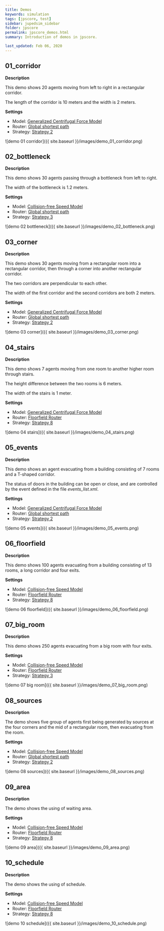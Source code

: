 ```yaml
---
title: Demos
keywords: simulation
tags: [jpscore, test]
sidebar: jupedsim_sidebar
folder: jpscore
permalink: jpscore_demos.html
summary: Introduction of demos in jpscore.

last_updated: Feb 06, 2020
---
```


## 01_corridor
**Description**

This demo shows 20 agents moving from left to right in a rectangular corridor.

The length of the corridor is 10 meters and the width is 2 meters.

**Settings**
- Model: [Generalized Centrifugal Force Model](jpscore_operativ.html#generalized-centrifugal-force-model)
- Router: [Global shortest path](jpscore_routing.html#global-shortest-path)
- Strategy: [Strategy 2](jpscore_direction.html#strategy-2)

![demo 01 corridor]({{ site.baseurl }}/images/demo_01_corridor.png)

## 02_bottleneck
**Description**

This demo shows 30 agents passing through a bottleneck from left to right.

The width of the bottleneck is 1.2 meters.

**Settings**
- Model: [Collision-free Speed Model](jpscore_operativ.html#collision-free-speed-model)
- Router: [Global shortest path](jpscore_routing.html#global-shortest-path)
- Strategy: [Strategy 3](jpscore_direction.html#strategy-3)

![demo 02 bottleneck]({{ site.baseurl }}/images/demo_02_bottleneck.png)

## 03_corner
**Description**

This demo shows 30 agents moving from a rectangular room into a rectangular corridor, then through a corner into another rectangular corridor.

The two corridors are perpendicular to each other.

The width of the first corridor and the second corridors are both 2 meters.

**Settings**
- Model: [Generalized Centrifugal Force Model](jpscore_operativ.html#generalized-centrifugal-force-model)
- Router: [Global shortest path](jpscore_routing.html#global-shortest-path)
- Strategy: [Strategy 2](jpscore_direction.html#strategy-2)

![demo 03 corner]({{ site.baseurl }}/images/demo_03_corner.png)

## 04_stairs
**Description**

This demo shows 7 agents moving from one room to another higher room through stairs.

The height difference between the two rooms is 6 meters.

The width of the stairs is 1 meter.

**Settings**
- Model: [Generalized Centrifugal Force Model](jpscore_operativ.html#generalized-centrifugal-force-model)
- Router: [Floorfield Router](jpscore_routing.html#floorfield-router)
- Strategy: [Strategy 8](jpscore_direction.html#strategy-8)

![demo 04 stairs]({{ site.baseurl }}/images/demo_04_stairs.png)

## 05_events
**Description**

This demo shows an agent evacuating from a building consisting of 7 rooms and a T-shaped corridor.

The status of doors in the building can be open or close, and are controlled by the event defined in the file *events_list.xml*.

**Settings**
- Model: [Generalized Centrifugal Force Model](jpscore_operativ.html#generalized-centrifugal-force-model)
- Router: [Global shortest path](jpscore_routing.html#global-shortest-path)
- Strategy: [Strategy 2](jpscore_direction.html#strategy-2)

![demo 05 events]({{ site.baseurl }}/images/demo_05_events.png)

## 06_floorfield
**Description**

This demo shows 100 agents evacuating from a building consisting of 13 rooms, a long corridor and four exits.


**Settings**
- Model: [Collision-free Speed Model](jpscore_operativ.html#collision-free-speed-model)
- Router: [Floorfield Router](jpscore_routing.html#floorfield-router)
- Strategy: [Strategy 8](jpscore_direction.html#strategy-8)

![demo 06 floorfield]({{ site.baseurl }}/images/demo_06_floorfield.png)

## 07_big_room
**Description**

This demo shows 250 agents evacuating from a big room with four exits.

**Settings**
- Model: [Collision-free Speed Model](jpscore_operativ.html#collision-free-speed-model)
- Router: [Floorfield Router](jpscore_routing.html#floorfield-router)
- Strategy: [Strategy 3](jpscore_direction.html#strategy-3)

![demo 07 big room]({{ site.baseurl }}/images/demo_07_big_room.png)

## 08_sources
**Description**

The demo shows five group of agents first being generated by sources at the four corners and the mid of a rectangular room, then evacuating from the room. 

**Settings**
- Model: [Collision-free Speed Model](jpscore_operativ.html#collision-free-speed-model)
- Router: [Global shortest path](jpscore_routing.html#global-shortest-path)
- Strategy: [Strategy 2](jpscore_direction.html#strategy-2)

![demo 08 sources]({{ site.baseurl }}/images/demo_08_sources.png)

## 09_area
**Description**

The demo shows the using of waiting area.

**Settings**
- Model: [Collision-free Speed Model](jpscore_operativ.html#collision-free-speed-model)
- Router: [Floorfield Router](jpscore_routing.html#floorfield-router)
- Strategy: [Strategy 8](jpscore_direction.html#strategy-8)

![demo 09 area]({{ site.baseurl }}/images/demo_09_area.png)

## 10_schedule
**Description**

The demo shows the using of schedule.

**Settings**
- Model: [Collision-free Speed Model](jpscore_operativ.html#collision-free-speed-model)
- Router: [Floorfield Router](jpscore_routing.html#floorfield-router)
- Strategy: [Strategy 8](jpscore_direction.html#strategy-8)

![demo 10 schedule]({{ site.baseurl }}/images/demo_10_schedule.png)